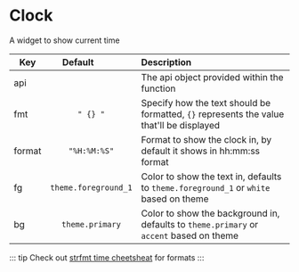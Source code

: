 # Clock

A widget to show current time

| Key|<div style="width: 100px">Default</div> |Description|
| ------------- | :----------------:  | :----------------------------------------------------------------------------------------|
| api           |                     | The api object provided within the function                                              |
| fmt           | `" {} "`            | Specify how the text should be formatted, `{}` represents the value that'll be displayed |
| format        | `"%H:%M:%S"`        | Format to show the clock in, by default it shows in hh:mm:ss format                      |
| fg            | `theme.foreground_1`| Color to show the text in, defaults to `theme.foreground_1` or `white` based on theme    |
| bg            | `theme.primary`     | Color to show the background in, defaults to `theme.primary` or `accent` based on theme  |

::: tip
Check out [strfmt time cheetsheat](https://strftime.org/) for formats
:::

